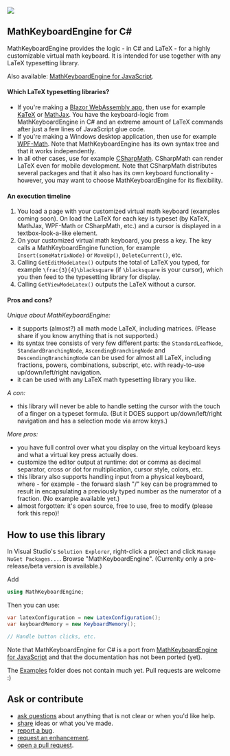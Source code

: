 ![](https://badgen.net/badge/test%20coverage/100%25/green)

## MathKeyboardEngine for C#

MathKeyboardEngine provides the logic - in C# and LaTeX - for a highly customizable virtual math keyboard. It is intended for use together with any LaTeX typesetting library.

Also available: [MathKeyboardEngine for JavaScript](https://github.com/MathKeyboardEngine/MathKeyboardEngine).

#### Which LaTeX typesetting libraries?

- If you're making a [Blazor WebAssembly app](https://dotnet.microsoft.com/en-us/apps/aspnet/web-apps/blazor), then use for example [KaTeX](https://katex.org/) or [MathJax](https://www.mathjax.org/). You have the keyboard-logic from MathKeyboardEngine in C# and an extreme amount of LaTeX commands after just a few lines of JavaScript glue code.
- If you're making a Windows desktop application, then use for example [WPF-Math](https://github.com/ForNeVeR/wpf-math). Note that MathKeyboardEngine has its own syntax tree and that it works independently.
- In all other cases, use for example [CSharpMath](https://github.com/verybadcat/CSharpMath). CSharpMath can render LaTeX even for mobile development. Note that CSharpMath distributes several packages and that it also has its own keyboard functionality - however, you may want to choose MathKeyboardEngine for its flexibility.

#### An execution timeline

1. You load a page with your customized virtual math keyboard (examples coming soon). On load the LaTeX for each key is typeset (by KaTeX, MathJax, WPF-Math or CSharpMath, etc.) and a cursor is displayed in a textbox-look-a-like element.
1. On your customized virtual math keyboard, you press a key. The key calls a MathKeyboardEngine function, for example `Insert(someMatrixNode)` or `MoveUp()`, `DeleteCurrent()`, etc.
1. Calling `GetEditModeLatex()` outputs the total of LaTeX you typed, for example `\frac{3}{4}\blacksquare` (if `\blacksquare` is your cursor), which you then feed to the typesetting library for display.
1. Calling `GetViewModeLatex()` outputs the LaTeX without a cursor.

#### Pros and cons?

<i>Unique about MathKeyboardEngine:</i>

- it supports (almost?) all math mode LaTeX, including matrices. (Please share if you know anything that is not supported.)
- its syntax tree consists of very few different parts: the `StandardLeafNode`, `StandardBranchingNode`, `AscendingBranchingNode` and `DescendingBranchingNode` can be used for almost all LaTeX, including fractions, powers, combinations, subscript, etc. with ready-to-use up/down/left/right navigation.
- it can be used with any LaTeX math typesetting library you like.

<i>A con:</i>

- this library will never be able to handle setting the cursor with the touch of a finger on a typeset formula. (But it DOES support up/down/left/right navigation and has a selection mode via arrow keys.)

<i>More pros:</i>

- you have full control over what you display on the virtual keyboard keys and what a virtual key press actually does.
- customize the editor output at runtime: dot or comma as decimal separator, cross or dot for multiplication, cursor style, colors, etc.
- this library also supports handling input from a physical keyboard, where - for example - the forward slash "/" key can be programmed to result in encapsulating a previously typed number as the numerator of a fraction. (No example available yet.)
- almost forgotten: it's open source, free to use, free to modify (please fork this repo)!


## How to use this library

In Visual Studio's `Solution Explorer`, right-click a project and click `Manage NuGet Packages...`. Browse "MathKeyboardEngine". (Currenlty only a pre-release/beta version is available.)

Add
```csharp
using MathKeyboardEngine;
```

Then you can use:
```csharp
var latexConfiguration = new LatexConfiguration();
var keyboardMemory = new KeyboardMemory();

// Handle button clicks, etc.
```
Note that MathKeyboardEngine for C# is a port from [MathKeyboardEngine for JavaScript](https://github.com/MathKeyboardEngine/MathKeyboardEngine) and that the documentation has not been ported (yet).

The [Examples](https://github.com/MathKeyboardEngine/MathKeyboardEngine.CSharp/tree/master/Examples) folder does not contain much yet. Pull requests are welcome :)

## Ask or contribute

- [ask questions](https://github.com/MathKeyboardEngine/MathKeyboardEngine.CSharp/discussions) about anything that is not clear or when you'd like help.
- [share](https://github.com/MathKeyboardEngine/MathKeyboardEngine.CSharp/discussions) ideas or what you've made.
- [report a bug](https://github.com/MathKeyboardEngine/MathKeyboardEngine.CSharp/issues).
- [request an enhancement](https://github.com/MathKeyboardEngine/MathKeyboardEngine.CSharp/issues).
- [open a pull request](https://github.com/MathKeyboardEngine/MathKeyboardEngine.CSharp/pulls).
